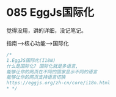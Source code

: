 # 085 EggJs国际化

觉得没用，讲的详细，没记笔记。

指南-->核心功能-->国际化

```js
/*
1.EggJS国际化(I18N)
什么是国际化? 国际化就是多语言,
能够让你的网页在不同的国家显示不同的语言
能够让你的网页支持语言切换
https://eggjs.org/zh-cn/core/i18n.html
* */
```

